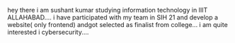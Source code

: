 hey there i am sushant kumar studying information technology in IIIT ALLAHABAD....
i have participated with my team in SIH 21 and develop a website( only frontend) andgot selected as finalist from college...
i am quite interested i cybersecurity....

